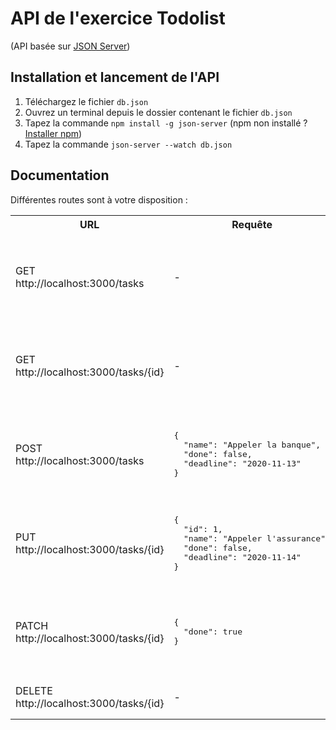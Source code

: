 # API de l'exercice Todolist
(API basée sur [JSON Server](https://github.com/typicode/json-server))

## Installation et lancement de l'API

1. Téléchargez le fichier `db.json`
2. Ouvrez un terminal depuis le dossier contenant le fichier `db.json`
3. Tapez la commande `npm install -g json-server` (npm non installé ? [Installer npm](https://www.npmjs.com/get-npm)) 
4. Tapez la commande `json-server --watch db.json`

## Documentation

Différentes routes sont à votre disposition : 
<table>
<tr>
  <th>URL</th>
  <th>Requête</th>
  <th>Réponse</th>
</tr>
<tr>
  <td>GET http://localhost:3000/tasks</td>
  <td>-</td>
  <td>Statut : 200  
  <pre>[{
  "id": 1,
  "name": "Appeler la banque",
  "done": false,
  "deadline": "2020-11-13"
}]</pre>
</tr>
<tr>
  <td>GET http://localhost:3000/tasks/{id}</td>
  <td>-</td>
  <td>Statut : 200  
  <pre>{
  "id": 1,
  "name": "Appeler la banque",
  "done": false,
  "deadline": "2020-11-13"
}</pre>
</tr>
<tr>
  <td>POST http://localhost:3000/tasks</td>
  <td>  <pre>{
  "name": "Appeler la banque",
  "done": false,
  "deadline": "2020-11-13"
}</pre></td>
  <td>Statut : 201
  <pre>{
  "id": 1,
  "name": "Appeler la banque",
  "done": false,
  "deadline": "2020-11-13"
}</pre>
</tr>
<tr>
  <td>PUT http://localhost:3000/tasks/{id}</td>
  <td>  <pre>{
  "id": 1,
  "name": "Appeler l'assurance",
  "done": false,
  "deadline": "2020-11-14"
}</pre></td>
  <td>Statut : 200
  <pre>{
  "id": 1,
  "name": "Appeler l'assurance",
  "done": false,
  "deadline": "2020-11-14"
}</pre>
</tr>
<tr>
  <td>PATCH http://localhost:3000/tasks/{id}</td>
  <td>  <pre>{
  "done": true
}</pre></td>
  <td>Statut : 200
  <pre>{
  "id": 1,
  "name": "Appeler l'assurance",
  "done": true,
  "deadline": "2020-11-14"
}</pre>
</tr>
<tr>
  <td>DELETE http://localhost:3000/tasks/{id}</td>
  <td>-</td>
  <td>Statut : 200  
  <pre>{}</pre>
</tr>
</table>

